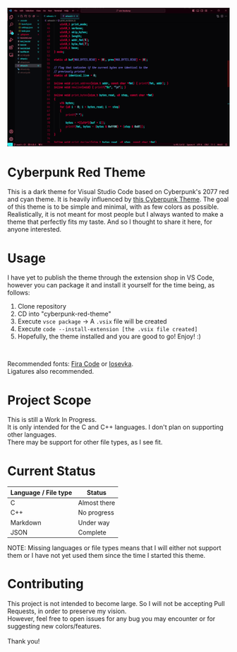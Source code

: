![Cyberpunk Red Theme using the Iosevka Font](./cyberpunk_red_theme.png)

# Cyberpunk Red Theme
This is a dark theme for Visual Studio Code based on Cyberpunk's 2077 red and cyan theme. It is heavily influenced by [this Cyberpunk Theme](https://github.com/prometheux-ar/cyberpunk). 
The goal of this theme is to be simple and minimal, with as few colors as possible. <br>
Realistically, it is not meant for most people but I always wanted to make a theme that perfectly fits my taste. And so I thought to share it here, for anyone interested.

# Usage
I have yet to publish the theme through the extension shop in VS Code, however you can package it and install it yourself for the time being, as follows:
<ol>
    <li>Clone repository</li>
    <li>CD into "cyberpunk-red-theme"</li>
    <li>Execute <code>vsce package</code> -> A <code>.vsix</code> file will be created</li>
    <li>Execute <code>code --install-extension [the .vsix file created] </code></li>
    <li>Hopefully, the theme installed and you are good to go! Enjoy! :)</li>
</ol> <br>

Recommended fonts: [Fira Code](https://github.com/tonsky/FiraCode) or [Iosevka](https://github.com/be5invis/Iosevka). <br>
Ligatures also recommended.

# Project Scope
This is still a Work In Progress. <br>
It is only intended for the C and C++ languages. I don't plan on supporting other languages. <br>
There may be support for other file types, as I see fit.

# Current Status
| Language / File type | Status |
| -------------------- | ------ |
| C | Almost there |
| C++ | No progress |
| Markdown | Under way |
| JSON | Complete |

NOTE: Missing languages or file types means that I will either not support them or I have not yet used them since the time I started this theme.

# Contributing
This project is not intended to become large. So I will not be accepting Pull Requests, in order to preserve my vision. <br>
However, feel free to open issues for any bug you may encounter or for suggesting new colors/features. <br> <br>
Thank you!
